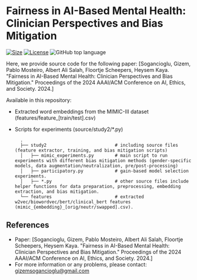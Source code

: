 # Fairness in AI-Based Mental Health: Clinician Perspectives and Bias Mitigation
[![Size](https://img.shields.io/github/repo-size/gizemsogancioglu/gender-bias-mental-health)](https://img.shields.io/github/repo-size/gizemsogancioglu/gender-bias-mental-health)
[![License](https://img.shields.io/github/license/gizemsogancioglu/gender-bias-mental-health)](https://img.shields.io/github/license/gizemsogancioglu/gender-bias-mental-health)
![GitHub top language](https://img.shields.io/github/languages/top/gizemsogancioglu/gender-bias-mental-health)

Here, we provide source code for the following paper: [Sogancioglu, Gizem, Pablo Mosteiro, Albert Ali Salah, Floortje Scheepers, Heysem Kaya. "Fairness in AI-Based Mental Health: Clinician Perspectives and Bias Mitigation." Proceedings of the 2024 AAAI/ACM Conference on AI, Ethics, and Society. 2024.]

Available in this repository: 
- Extracted word embeddings from the MIMIC-III dataset (features/feature_[train/test].csv)  
- Scripts for experiments (source/study2/*.py)
  
        .
        ├── study2                          # including source files (feature extractor, training, and bias mitigation scripts)                
        │   ├── mimic_experiments.py        # main script to run experiments with different bias mitigation methods (gender-specific models, data augmentation/neutralization, pre/post-processing)
        │   ├── participatory.py            # gain-based model selection experiments.
        │   ├── *.py                        # other source files include helper functions for data preparation, preprocessing, embedding extraction, and bias mitigation. 
        └── features                        # extracted w2vec/biowordvec/bert/clinical_bert features (mimic_{embedding}_[orig/neutr/swapped].csv). 


## References
* Paper: [Sogancioglu, Gizem, Pablo Mosteiro, Albert Ali Salah, Floortje Scheepers, Heysem Kaya. "Fairness in AI-Based Mental Health: Clinician Perspectives and Bias Mitigation." Proceedings of the 2024 AAAI/ACM Conference on AI, Ethics, and Society. 2024.]
* For more information or any problems, please contact: gizemsogancioglu@gmail.com
